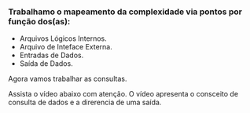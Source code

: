 ### Trabalhamo o mapeamento da complexidade via pontos por função dos(as):

- Arquivos Lógicos Internos.
- Arquivo de Inteface Externa.
- Entradas de Dados.
- Saída de Dados.

Agora vamos trabalhar as consultas.

Assista o vídeo abaixo com atenção. O vídeo apresenta o consceito de consulta de dados e a direrencia de uma saída.
